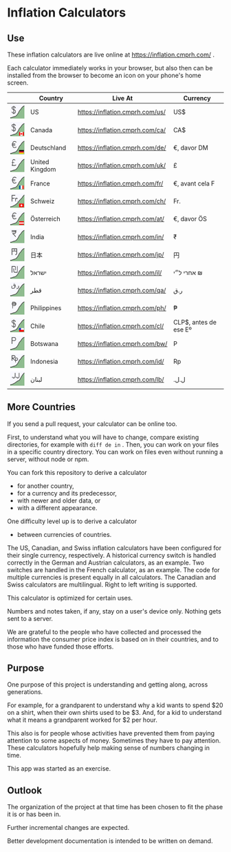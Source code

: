 # Inflation Calculators

## Use

These inflation calculators are live online at
https://inflation.cmprh.com/
.

Each calculator immediately works in your browser,
but also then
can be installed from the browser to become an icon on your phone's home screen.

| &#x2003; | Country | Live At | Currency |
| --- | --- | --- | --- |
| ![US icon](us/inflation-us.svg) | US | https://inflation.cmprh.com/us/ | US$ |
| ![CA icon](ca/inflation-ca.svg) | Canada | https://inflation.cmprh.com/ca/ | CA$ |
| ![DE icon](de/inflation-de.svg) | Deutschland | https://inflation.cmprh.com/de/ | €, davor DM |
| ![UK icon](uk/inflation-uk.svg) | United Kingdom | https://inflation.cmprh.com/uk/ | £ |
| ![FR icon](fr/inflation-fr.svg) | France | https://inflation.cmprh.com/fr/ | €, avant cela F |
| ![CH icon](ch/inflation-ch.svg) | Schweiz | https://inflation.cmprh.com/ch/ | Fr. |
| ![AT icon](at/inflation-at.svg) | Österreich | https://inflation.cmprh.com/at/ | €, davor ÖS |
| ![IN icon](in/inflation-in.svg) | India | https://inflation.cmprh.com/in/ | ₹ |
| ![JP icon](jp/inflation-jp.svg) | 日本 | https://inflation.cmprh.com/jp/ | 円 |
| ![IL icon](il/inflation-il.svg) | ישראל | https://inflation.cmprh.com/il/ | &#x2067;₪ אחרי ל״י&#x2069; |
| ![QA icon](qa/inflation-qa.svg) | قطر | https://inflation.cmprh.com/qa/ | ر.ق |
| ![PH icon](ph/inflation-ph.svg) | Philippines | https://inflation.cmprh.com/ph/ | ₱ |
| ![CL icon](cl/inflation-cl.svg) | Chile | https://inflation.cmprh.com/cl/ | CLP$, antes de ese Eº |
| ![BW icon](bw/inflation-bw.svg) | Botswana | https://inflation.cmprh.com/bw/ | P |
| ![ID icon](id/inflation-id.svg) | Indonesia | https://inflation.cmprh.com/id/ | Rp |
| ![LB icon](lb/inflation-lb.svg) | لبنان | https://inflation.cmprh.com/lb/ | ⁧ل.ل.⁩ |

## More Countries

If you send a pull request, your calculator can be online too.

First, to understand what you will have to change, compare existing directories,
for example with `diff de in` .
Then, you can work on your files in a specific country directory.
You can work on files even without running a server, without node or npm.

You can fork this repository to derive a calculator

- for another country,
- for a currency and its predecessor,
- with newer and older data, or
- with a different appearance.

One difficulty level up is to derive a calculator

- between currencies of countries.

The US, Canadian, and Swiss inflation calculators have been configured for their
single currency, respectively.
A historical currency switch is handled correctly in the German and Austrian
calculators, as an example.
Two switches are handled in the French calculator, as an example.
The code for multiple currencies is present equally in all calculators.
The Canadian and Swiss calculators are multilingual.
Right to left writing is supported.

This calculator is optimized for certain uses.

Numbers and notes taken, if any, stay on a user's device only.
Nothing gets sent to a server.

We are grateful to the people who have collected and processed the
information the consumer price index is based on in their countries,
and to those who have funded those efforts.

## Purpose

One purpose of this project is understanding and getting along,
across generations.

For example,
for a grandparent to understand why a kid wants to spend $20 on a shirt,
when their own shirts used to be $3.
And, for a kid to understand what it means a grandparent worked for $2 per hour.

This also is for people whose activities have prevented them from
paying attention to some aspects of money.
Sometimes they have to pay attention.
These calculators hopefully help making sense of numbers changing in time.

This app was started as an exercise.

## Outlook

The organization of the project at that time has been chosen to fit the phase it
is or has been in.

Further incremental changes are expected.

Better development documentation is intended to be written on demand.
